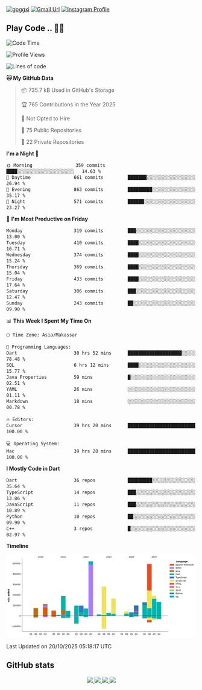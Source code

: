 [![goggxi](https://img.shields.io/badge/Portofolio-Goggxi-orange)](https://goggxi.github.io)
[![Gmail Url](https://img.shields.io/twitter/url?label=Goggxi@gmail.com&logo=gmail&style=social&url=http%3A%2F%2Fmailto%3Acontact.Goggxi@gmail.com)](mailto:Goggxi@gmail.com) [![Instagram Profile](https://img.shields.io/twitter/url?label=moh_rifkan&logo=instagram&style=social&url=https://www.instagram.com/moh_rifkan/)](https://www.instagram.com/moh_rifkan/)

## Play Code .. 💬🚀

<!-- [![Moh Rifkan GitHub stats](https://github-readme-stats.vercel.app/api?username=goggxi&count_private=true&show_icons=true&theme=dracula&custom_title=Goggxi%20Statistic%20🚀)](https://github.com/goggxi/goggxi)

[![Top Langs](https://github-readme-stats.vercel.app/api/top-langs/?username=goggxi&langs_count=8&layout=compact&show_icons=true&theme=dracula)](https://github.com/goggxi/goggxi) -->

<!--START_SECTION:waka-->
![Code Time](http://img.shields.io/badge/Code%20Time-4%2C762%20hrs%2010%20mins-blue)

![Profile Views](http://img.shields.io/badge/Profile%20Views-8-blue)

![Lines of code](https://img.shields.io/badge/From%20Hello%20World%20I%27ve%20Written-2.8%20million%20lines%20of%20code-blue)

**🐱 My GitHub Data** 

> 📦 735.7 kB Used in GitHub's Storage 
 > 
> 🏆 765 Contributions in the Year 2025
 > 
> 🚫 Not Opted to Hire
 > 
> 📜 75 Public Repositories 
 > 
> 🔑 22 Private Repositories 
 > 
**I'm a Night 🦉** 

```text
🌞 Morning                359 commits         ████░░░░░░░░░░░░░░░░░░░░░   14.63 % 
🌆 Daytime                661 commits         ███████░░░░░░░░░░░░░░░░░░   26.94 % 
🌃 Evening                863 commits         █████████░░░░░░░░░░░░░░░░   35.17 % 
🌙 Night                  571 commits         ██████░░░░░░░░░░░░░░░░░░░   23.27 % 
```
📅 **I'm Most Productive on Friday** 

```text
Monday                   319 commits         ███░░░░░░░░░░░░░░░░░░░░░░   13.00 % 
Tuesday                  410 commits         ████░░░░░░░░░░░░░░░░░░░░░   16.71 % 
Wednesday                374 commits         ████░░░░░░░░░░░░░░░░░░░░░   15.24 % 
Thursday                 369 commits         ████░░░░░░░░░░░░░░░░░░░░░   15.04 % 
Friday                   433 commits         ████░░░░░░░░░░░░░░░░░░░░░   17.64 % 
Saturday                 306 commits         ███░░░░░░░░░░░░░░░░░░░░░░   12.47 % 
Sunday                   243 commits         ██░░░░░░░░░░░░░░░░░░░░░░░   09.90 % 
```


📊 **This Week I Spent My Time On** 

```text
🕑︎ Time Zone: Asia/Makassar

💬 Programming Languages: 
Dart                     30 hrs 52 mins      ████████████████████░░░░░   78.48 % 
SQL                      6 hrs 12 mins       ████░░░░░░░░░░░░░░░░░░░░░   15.77 % 
Java Properties          59 mins             █░░░░░░░░░░░░░░░░░░░░░░░░   02.51 % 
YAML                     26 mins             ░░░░░░░░░░░░░░░░░░░░░░░░░   01.11 % 
Markdown                 18 mins             ░░░░░░░░░░░░░░░░░░░░░░░░░   00.78 % 

🔥 Editors: 
Cursor                   39 hrs 20 mins      █████████████████████████   100.00 % 

💻 Operating System: 
Mac                      39 hrs 20 mins      █████████████████████████   100.00 % 
```

**I Mostly Code in Dart** 

```text
Dart                     36 repos            █████████░░░░░░░░░░░░░░░░   35.64 % 
TypeScript               14 repos            ███░░░░░░░░░░░░░░░░░░░░░░   13.86 % 
JavaScript               11 repos            ███░░░░░░░░░░░░░░░░░░░░░░   10.89 % 
Python                   10 repos            ██░░░░░░░░░░░░░░░░░░░░░░░   09.90 % 
C++                      3 repos             █░░░░░░░░░░░░░░░░░░░░░░░░   02.97 % 
```



**Timeline**

![Lines of Code chart](https://raw.githubusercontent.com/Goggxi/Goggxi/main/assets/bar_graph.png)


 Last Updated on 20/10/2025 05:18:17 UTC
<!--END_SECTION:waka-->

## GitHub stats

<p align="center">
  <a href="https://github.com/goggxi">
    <img src="http://github-profile-summary-cards.vercel.app/api/cards/profile-details?username=goggxi&theme=transparent" />
  </a>
  <a href="https://github.com/goggxi">
    <img src="https://github-readme-streak-stats.herokuapp.com/?user=goggxi&hide_border=true&card_width=338&theme=transparent" />
  </a>
  <a href="https://github.com/goggxi">
    <img src="http://github-profile-summary-cards.vercel.app/api/cards/stats?username=goggxi&theme=transparent" />
  </a>
  <a href="https://github.com/goggxi">
    <img src="https://github-readme-stats.vercel.app/api/top-langs/?username=goggxi&langs_count=10&exclude_repo=&hide=c,makefile,html,css,sass,nix,nunjucks,tsql,dockerfile,shell&card_width=699&hide_border=true&theme=transparent" />
  </a>
  <!-- <br/>
  <a href="https://github.com/goggxi">
    <img src="https://komarev.com/ghpvc/?username=goggxi&color=blue&style=flat" />
  </a> -->
</p>
